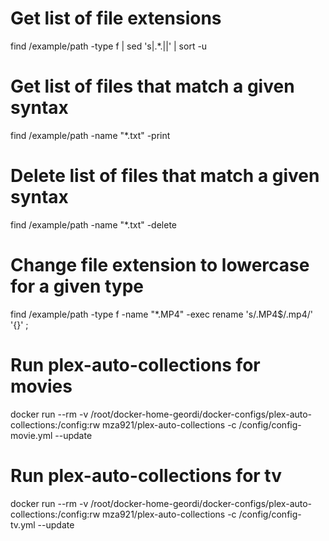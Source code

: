 # Get list of file extensions
find /example/path -type f | sed 's|.*\.||' | sort -u

# Get list of files that match a given syntax
find /example/path -name "*.txt" -print

# Delete list of files that match a given syntax
find /example/path -name "*.txt" -delete

# Change file extension to lowercase for a given type
find /example/path -type f -name "*.MP4" -exec rename 's/\.MP4$/.mp4/' '{}' \;

# Run plex-auto-collections for movies
docker run --rm -v /root/docker-home-geordi/docker-configs/plex-auto-collections:/config:rw mza921/plex-auto-collections -c /config/config-movie.yml --update

# Run plex-auto-collections for tv
docker run --rm -v /root/docker-home-geordi/docker-configs/plex-auto-collections:/config:rw mza921/plex-auto-collections -c /config/config-tv.yml --update